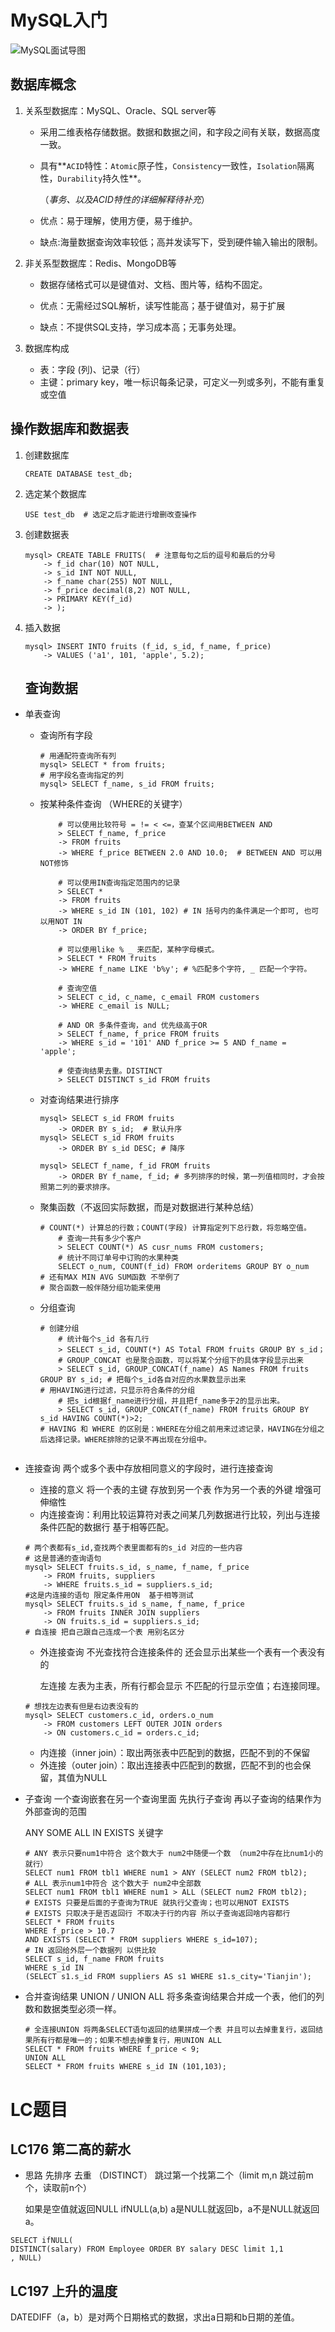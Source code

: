 # MySQL入门

![MySQL面试导图](F:\KEEP-WORKING\就业\校招材料\每日总结\MySQL面试导图.png)

## 数据库概念

1. 关系型数据库：MySQL、Oracle、SQL server等

   - 采用二维表格存储数据。数据和数据之间，和字段之间有关联，数据高度一致。

   - 具有**`ACID`特性：`Atomic`原子性，`Consistency`一致性，`Isolation`隔离性，`Durability`持久性**。

     （*事务、以及ACID特性的详细解释待补充*）

   - 优点：易于理解，使用方便，易于维护。

   - 缺点:海量数据查询效率较低；高并发读写下，受到硬件输入输出的限制。

2. 非关系型数据库：Redis、MongoDB等

   - 数据存储格式可以是键值对、文档、图片等，结构不固定。

   - 优点：无需经过SQL解析，读写性能高；基于键值对，易于扩展

   - 缺点：不提供SQL支持，学习成本高；无事务处理。

3. 数据库构成

   - 表：字段 (列)、记录（行）
   - 主键：primary key，唯一标识每条记录，可定义一列或多列，不能有重复或空值

## 操作数据库和数据表

1. 创建数据库

   ```mysql
   CREATE DATABASE test_db;
   ```
   
2. 选定某个数据库

   ```mysql
   USE test_db  # 选定之后才能进行增删改查操作
   ```
   
3. 创建数据表

   ```mysql
   mysql> CREATE TABLE FRUITS(  # 注意每句之后的逗号和最后的分号
       -> f_id char(10) NOT NULL,
       -> s_id INT NOT NULL,
       -> f_name char(255) NOT NULL,
       -> f_price decimal(8,2) NOT NULL,
       -> PRIMARY KEY(f_id)
       -> );
   ```

4. 插入数据

   ```mysql
   mysql> INSERT INTO fruits (f_id, s_id, f_name, f_price)
       -> VALUES ('a1', 101, 'apple', 5.2);
   ```

   ## 查询数据

- 单表查询

  - 查询所有字段

    ```mysql
    # 用通配符查询所有列
    mysql> SELECT * from fruits;
    # 用字段名查询指定的列
    mysql> SELECT f_name, s_id FROM fruits;
    ```

  - 按某种条件查询 （WHERE的关键字）

    ```mysql
        # 可以使用比较符号 = != < <=，查某个区间用BETWEEN AND
    	> SELECT f_name, f_price
        -> FROM fruits
        -> WHERE f_price BETWEEN 2.0 AND 10.0;  # BETWEEN AND 可以用NOT修饰
        
        # 可以使用IN查询指定范围内的记录
    	> SELECT *
        -> FROM fruits
        -> WHERE s_id IN (101, 102) # IN 括号内的条件满足一个即可, 也可以用NOT IN
        -> ORDER BY f_price;
        
        # 可以使用like % _ 来匹配，某种字母模式。
    	> SELECT * FROM fruits
        -> WHERE f_name LIKE 'b%y'; # %匹配多个字符, _ 匹配一个字符。
        
        # 查询空值
    	> SELECT c_id, c_name, c_email FROM customers
        -> WHERE c_email is NULL;
        
        # AND OR 多条件查询，and 优先级高于OR
    	> SELECT f_name, f_price FROM fruits
        -> WHERE s_id = '101' AND f_price >= 5 AND f_name = 'apple';
        
        # 使查询结果去重。DISTINCT
    	> SELECT DISTINCT s_id FROM fruits
    ```

  - 对查询结果进行排序

    ```mysql
    mysql> SELECT s_id FROM fruits
        -> ORDER BY s_id;  # 默认升序
    mysql> SELECT s_id FROM fruits
        -> ORDER BY s_id DESC; # 降序
        
    mysql> SELECT f_name, f_id FROM fruits
        -> ORDER BY f_name, f_id; # 多列排序的时候，第一列值相同时，才会按照第二列的要求排序。
    ```

  - 聚集函数（不返回实际数据，而是对数据进行某种总结）

    ```mysql
    # COUNT(*) 计算总的行数；COUNT(字段) 计算指定列下总行数，将忽略空值。
    	# 查询一共有多少个客户
    	> SELECT COUNT(*) AS cusr_nums FROM customers;
    	# 统计不同订单号中订购的水果种类
    	SELECT o_num, COUNT(f_id) FROM orderitems GROUP BY o_num
    # 还有MAX MIN AVG SUM函数 不举例了
    # 聚合函数一般伴随分组功能来使用
    ```

  - 分组查询

    ```mysql
    # 创建分组
    	# 统计每个s_id 各有几行
    	> SELECT s_id, COUNT(*) AS Total FROM fruits GROUP BY s_id；
    	# GROUP_CONCAT 也是聚合函数，可以将某个分组下的具体字段显示出来
    	> SELECT s_id, GROUP_CONCAT(f_name) AS Names FROM fruits GROUP BY s_id; # 把每个s_id各自对应的水果数显示出来
    # 用HAVING进行过滤，只显示符合条件的分组
    	# 把s_id根据f_name进行分组，并且把f_name多于2的显示出来。
    	> SELECT s_id, GROUP_CONCAT(f_name) FROM fruits GROUP BY s_id HAVING COUNT(*)>2;
    # HAVING 和 WHERE 的区别是：WHERE在分组之前用来过滤记录，HAVING在分组之后选择记录。WHERE排除的记录不再出现在分组中。
    	
    ```

    

- 连接查询 两个或多个表中存放相同意义的字段时，进行连接查询

  - 连接的意义 将一个表的主键 存放到另一个表 作为另一个表的外键 增强可伸缩性
  - 内连接查询：利用比较运算符对表之间某几列数据进行比较，列出与连接条件匹配的数据行 基于相等匹配。
  
  ```mysql
  # 两个表都有s_id,查找两个表里面都有的s_id 对应的一些内容
  # 这是普通的查询语句
  mysql> SELECT fruits.s_id, s_name, f_name, f_price
      -> FROM fruits, suppliers 
      -> WHERE fruits.s_id = suppliers.s_id;
  #这是内连接的语句 限定条件用ON  基于相等测试
  mysql> SELECT fruits.s_id s_name, f_name, f_price
      -> FROM fruits INNER JOIN suppliers
      -> ON fruits.s_id = suppliers.s_id;
  # 自连接 把自己跟自己连成一个表 用别名区分
  ```
  
  - 外连接查询 不光查找符合连接条件的 还会显示出某些一个表有一个表没有的
  
    左连接 左表为主表，所有行都会显示 不匹配的行显示空值；右连接同理。
  
  ```mysql
  # 想找左边表有但是右边表没有的
  mysql> SELECT customers.c_id, orders.o_num
      -> FROM customers LEFT OUTER JOIN orders
      -> ON customers.c_id = orders.c_id;
  ```
  
  - 内连接（inner join）：取出两张表中匹配到的数据，匹配不到的不保留
  - 外连接（outer join）：取出连接表中匹配到的数据，匹配不到的也会保留，其值为NULL
  
- 子查询 一个查询嵌套在另一个查询里面 先执行子查询 再以子查询的结果作为外部查询的范围

  ANY SOME ALL IN EXISTS 关键字

  ```mysql
  # ANY 表示只要num1中符合 这个数大于 num2中随便一个数 （num2中存在比num1小的就行）
  SELECT num1 FROM tbl1 WHERE num1 > ANY (SELECT num2 FROM tbl2);
  # ALL 表示num1中符合 这个数大于 num2中全部数 
  SELECT num1 FROM tbl1 WHERE num1 > ALL (SELECT num2 FROM tbl2);
  # EXISTS 只要是后面的子查询为TRUE 就执行父查询；也可以用NOT EXISTS
  # EXISTS 只取决于是否返回行 不取决于行的内容 所以子查询返回啥内容都行
  SELECT * FROM fruits
  WHERE f_price > 10.7 
  AND EXISTS (SELECT * FROM suppliers WHERE s_id=107);
  # IN 返回给外层一个数据列 以供比较
  SELECT s_id, f_name FROM fruits
  WHERE s_id IN 
  (SELECT s1.s_id FROM suppliers AS s1 WHERE s1.s_city='Tianjin');
  ```

- 合并查询结果 UNION / UNION ALL 将多条查询结果合并成一个表，他们的列数和数据类型必须一样。

  ```mysql
  # 全连接UNION 将两条SELECT语句返回的结果拼成一个表 并且可以去掉重复行，返回结果所有行都是唯一的；如果不想去掉重复行，用UNION ALL
  SELECT * FROM fruits WHERE f_price < 9;
  UNION ALL
  SELECT * FROM fruits WHERE s_id IN (101,103);
  ```

  

# LC题目

## LC176 第二高的薪水

- 思路 先排序 去重 （DISTINCT） 跳过第一个找第二个（limit m,n 跳过前m个，读取前n个）

  如果是空值就返回NULL ifNULL(a,b) a是NULL就返回b，a不是NULL就返回a。

```mysql
SELECT ifNULL(
DISTINCT(salary) FROM Employee ORDER BY salary DESC limit 1,1 
, NULL)
```

## LC197 上升的温度

DATEDIFF（a，b）是对两个日期格式的数据，求出a日期和b日期的差值。

